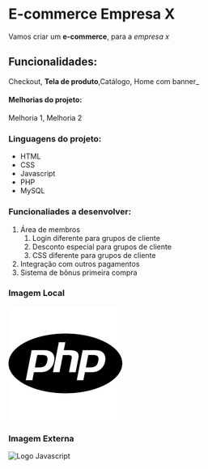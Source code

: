 # E-commerce Empresa X

Vamos criar um **e-commerce**, para a *empresa x*

## Funcionalidades:

Checkout, **Tela de produto**,Catálogo, Home com banner_

#### Melhorias do projeto:

Melhoria 1, Melhoria 2

### Linguagens do projeto:

* HTML
* CSS
* Javascript
* PHP
* MySQL

### Funcionaliades a desenvolver:
1. Área de membros
    1. Login diferente para grupos de cliente
    2. Desconto especial para grupos de cliente
    3. CSS diferente para grupos de cliente
2. Integração com outros pagamentos
3. Sistema de bônus primeira compra

### Imagem Local

![Logo do PHP](img/php-logo.png)

### Imagem Externa

![Logo Javascript](https://commons.wikimedia.org/wiki/File:Unofficial_JavaScript_logo_2.svg)